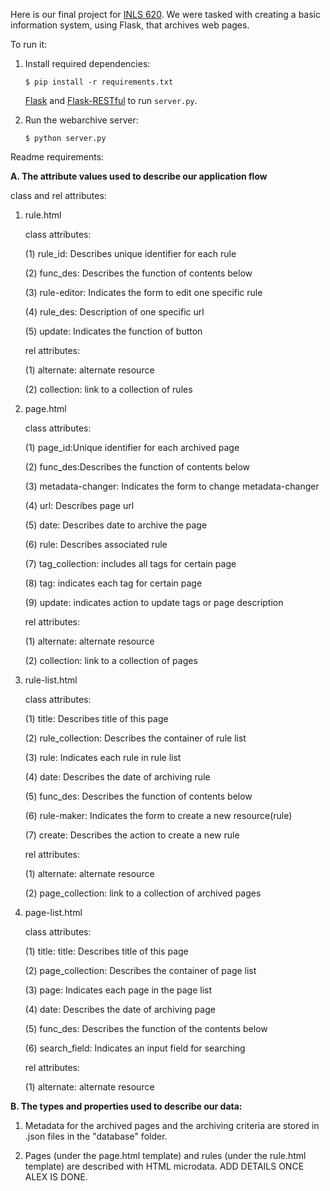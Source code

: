 Here is our final project for [INLS 620](https://aeshin.org/teaching/inls-620/2015/fa/). We were tasked with creating a basic information system, using Flask, that archives web pages.

To run it:

1. Install required dependencies:
   ```
   $ pip install -r requirements.txt
   ``` 
   [Flask](http://flask.pocoo.org/docs/0.10/installation/#installation)
   and
   [Flask-RESTful](http://flask-restful.readthedocs.org/en/latest/installation.html) to run `server.py`.

2. Run the webarchive server:
   ```
   $ python server.py
   ```
   
Readme requirements:

**A. The attribute values used to describe our application flow**

class and rel attributes:

1. rule.html

   class attributes:

      (1) rule_id: Describes unique identifier for each rule

      (2) func_des: Describes the function of contents below

      (3) rule-editor: Indicates the form to edit one specific rule

      (4) rule_des: Description of one specific url

      (5) update: Indicates the function of button


   rel attributes:

      (1) alternate: alternate resource 

      (2) collection: link to a collection of rules


2. page.html

   class attributes:

      (1) page_id:Unique identifier for each archived page

      (2) func_des:Describes the function of contents below

      (3) metadata-changer: Indicates the form to change metadata-changer

      (4) url: Describes page url

      (5) date: Describes date to archive the page

      (6) rule: Describes associated rule

      (7) tag_collection: includes all tags for certain page

      (8) tag: indicates each tag for certain page

      (9) update: indicates action to update tags or page description


   rel attributes:

      (1) alternate: alternate resource 

      (2) collection: link to a collection of pages


3. rule-list.html

   class attributes:

      (1) title: Describes title of this page

      (2) rule_collection: Describes the container of rule list

      (3) rule: Indicates each rule in rule list

      (4) date: Describes the date of archiving rule

      (5) func_des: Describes the function of contents below

      (6) rule-maker: Indicates the form to create a new resource(rule)

      (7) create: Describes the action to create a new rule


   rel attributes:

      (1) alternate: alternate resource 

      (2) page_collection: link to a collection of archived pages


4. page-list.html

   class attributes:

      (1) title: title: Describes title of this page

      (2) page_collection: Describes the container of page list

      (3) page: Indicates each page in the page list

      (4) date: Describes the date of archiving page
      
      (5) func_des: Describes the function of the contents below
      
      (6) search_field: Indicates an input field for searching


   rel attributes:

      (1) alternate: alternate resource



**B. The types and properties used to describe our data:**

   1. Metadata for the archived pages and the archiving criteria are stored in .json files in the "database" folder.
   
   2. Pages (under the page.html template) and rules (under the rule.html template) are described with HTML microdata. ADD      DETAILS ONCE ALEX IS DONE.
   
